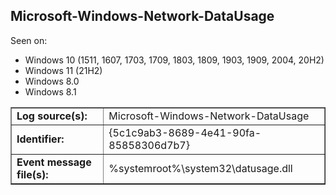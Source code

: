 ## Microsoft-Windows-Network-DataUsage

Seen on:
* Windows 10 (1511, 1607, 1703, 1709, 1803, 1809, 1903, 1909, 2004, 20H2)
* Windows 11 (21H2)
* Windows 8.0
* Windows 8.1

<table border="1" class="docutils">
  <tbody>
    <tr>
      <td><b>Log source(s):</b></td>
      <td>Microsoft-Windows-Network-DataUsage</td>
    </tr>
    <tr>
      <td><b>Identifier:</b></td>
      <td>{5c1c9ab3-8689-4e41-90fa-85858306d7b7}</td>
    </tr>
    <tr>
      <td><b>Event message file(s):</b></td>
      <td>%systemroot%\system32\datusage.dll</td>
    </tr>
  </tbody>
</table>

&nbsp;

